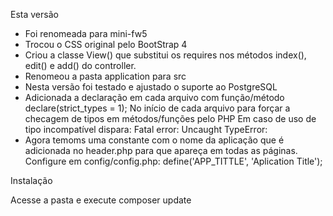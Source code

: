 Esta versão
- Foi renomeada para
mini-fw5
- Trocou o CSS original pelo BootStrap 4
- Criou a classe View() que substitui os requires nos métodos index(), edit() e add() do controller.
- Renomeou a pasta application para src
- Nesta versão foi testado e ajustado o suporte ao PostgreSQL
- Adicionada a declaração em cada arquivo com função/método
declare(strict_types = 1);
No início de cada arquivo para forçar a checagem de tipos em métodos/funções pelo PHP
Em caso de uso de tipo incompatível dispara:
Fatal error: Uncaught TypeError:
- Agora temoms uma constante com o nome da aplicação que é adicionada no header.php para que apareça em todas as páginas. Configure em config/config.php:
define('APP_TITTLE', 'Aplication Title');

Instalação

Acesse a pasta e execute
composer update

